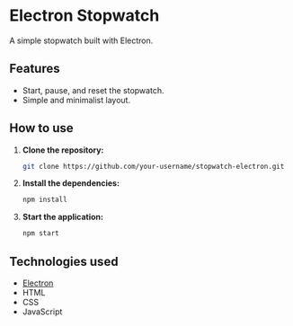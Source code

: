 # Electron Stopwatch

A simple stopwatch built with Electron.

## Features

*   Start, pause, and reset the stopwatch.
*   Simple and minimalist layout.

## How to use

1.  **Clone the repository:**
    ```bash
    git clone https://github.com/your-username/stopwatch-electron.git
    ```
2.  **Install the dependencies:**
    ```bash
    npm install
    ```
3.  **Start the application:**
    ```bash
    npm start
    ```

## Technologies used

*   [Electron](https://www.electronjs.org/)
*   HTML
*   CSS
*   JavaScript